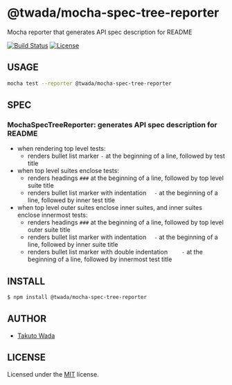 @twada/mocha-spec-tree-reporter
================================

Mocha reporter that generates API spec description for README

[![Build Status][travis-image]][travis-url]
[![License][license-image]][license-url]


USAGE
---------------------------------------

```sh
mocha test --reporter @twada/mocha-spec-tree-reporter
```

SPEC
---------------------------------------

### MochaSpecTreeReporter: generates API spec description for README
  - when rendering top level tests:
    - renders bullet list marker `-` at the beginning of a line, followed by test title
  - when top level suites enclose tests:
    - renders headings `###` at the beginning of a line, followed by top level suite title
    - renders bullet list marker with indentation `  -` at the beginning of a line, followed by inner test title
  - when top level outer suites enclose inner suites, and inner suites enclose innermost tests:
    - renders headings `###` at the beginning of a line, followed by top level outer suite title
    - renders bullet list marker with indentation `  -` at the beginning of a line, followed by inner suite title
    - renders bullet list marker with double indentation `    -` at the beginning of a line, followed by innermost test title


INSTALL
---------------------------------------

```sh
$ npm install @twada/mocha-spec-tree-reporter
```


AUTHOR
---------------------------------------
* [Takuto Wada](https://github.com/twada)


LICENSE
---------------------------------------
Licensed under the [MIT](https://twada.mit-license.org) license.

[travis-url]: https://travis-ci.org/twada/mocha-spec-tree-reporter
[travis-image]: https://secure.travis-ci.org/twada/mocha-spec-tree-reporter.svg?branch=master

[license-url]: https://twada.mit-license.org
[license-image]: https://img.shields.io/badge/license-MIT-brightgreen.svg
